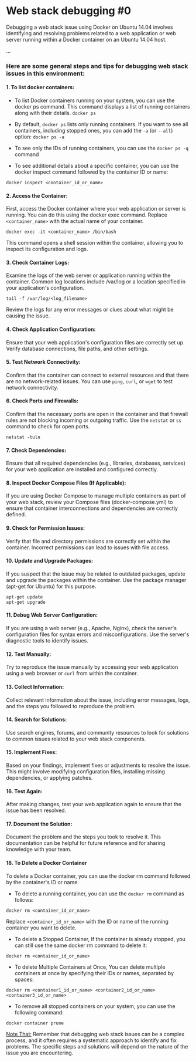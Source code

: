 # Web stack debugging #0

Debugging a web stack issue using Docker on Ubuntu 14.04 involves identifying and resolving problems related to a web application or web server running within a Docker container on an Ubuntu 14.04 host.

...

<h3>Here are some general steps and tips for debugging web stack issues in this environment:</h3>

<h4>1. To list docker containers:</H4>

* To list Docker containers running on your system, you can use the docker ps command. This command displays a list of running containers along with their details.
`docker ps`

* By default, `docker ps` lists only running containers. If you want to see all containers, including stopped ones, you can add the `-a` (or `--all`) option: `docker ps -a`

* To see only the IDs of running containers, you can use the `docker ps -q` command

* To see additional details about a specific container, you can use the docker inspect command followed by the container ID or name:
```
docker inspect <container_id_or_name>
```


<h4>2. Access the Container:</h4>

First, access the Docker container where your web application or server is running. You can do this using the docker exec command. Replace `<container_name>` with the actual name of your container.

```
docker exec -it <container_name> /bin/bash
```
This command opens a shell session within the container, allowing you to inspect its configuration and logs.


<h4>3. Check Container Logs:</h4>

Examine the logs of the web server or application running within the container. Common log locations include /var/log or a location specified in your application's configuration.

```
tail -f /var/log/<log_filename>
```
Review the logs for any error messages or clues about what might be causing the issue.


<h4>4. Check Application Configuration:</h4>

Ensure that your web application's configuration files are correctly set up. Verify database connections, file paths, and other settings.


<h4>5. Test Network Connectivity:</h4>

Confirm that the container can connect to external resources and that there are no network-related issues. You can use `ping`, `curl`, or `wget` to test network connectivity.


<h4>6. Check Ports and Firewalls:</h4>

Confirm that the necessary ports are open in the container and that firewall rules are not blocking incoming or outgoing traffic. Use the `netstat` or `ss` command to check for open ports.

```
netstat -tuln
```

<h4>7. Check Dependencies:</h4>

Ensure that all required dependencies (e.g., libraries, databases, services) for your web application are installed and configured correctly.


<h4>8. Inspect Docker Compose Files (If Applicable):</h4>

If you are using Docker Compose to manage multiple containers as part of your web stack, review your Compose files (docker-compose.yml) to ensure that container interconnections and dependencies are correctly defined.


<h4>9. Check for Permission Issues:</h4>

Verify that file and directory permissions are correctly set within the container. Incorrect permissions can lead to issues with file access.


<h4>10. Update and Upgrade Packages:</h4>

If you suspect that the issue may be related to outdated packages, update and upgrade the packages within the container. Use the package manager (apt-get for Ubuntu) for this purpose.

```
apt-get update
apt-get upgrade
```

<h4>11. Debug Web Server Configuration:</h4>

If you are using a web server (e.g., Apache, Nginx), check the server's configuration files for syntax errors and misconfigurations. Use the server's diagnostic tools to identify issues.


<h4>12. Test Manually:</h4>

Try to reproduce the issue manually by accessing your web application using a web browser or `curl` from within the container.


<h4>13. Collect Information:</h4>

Collect relevant information about the issue, including error messages, logs, and the steps you followed to reproduce the problem.


<h4>14. Search for Solutions:</h4>

Use search engines, forums, and community resources to look for solutions to common issues related to your web stack components.


<h4>15. Implement Fixes:</h4>

Based on your findings, implement fixes or adjustments to resolve the issue. This might involve modifying configuration files, installing missing dependencies, or applying patches.


<h4>16. Test Again:</h4>

After making changes, test your web application again to ensure that the issue has been resolved.


<h4>17. Document the Solution:</h4>

Document the problem and the steps you took to resolve it. This documentation can be helpful for future reference and for sharing knowledge with your team.


<h4>18. To Delete a Docker Container</h4>

To delete a Docker container, you can use the docker rm command followed by the container's ID or name.

* To delete a running container, you can use the `docker rm` command as follows:
```
docker rm <container_id_or_name>
```
Replace `<container_id_or_name>` with the ID or name of the running container you want to delete.

* To delete a Stopped Container, If the container is already stopped, you can still use the same docker rm command to delete it:
```
docker rm <container_id_or_name>
```

* To delete Multiple Containers at Once, You can delete multiple containers at once by specifying their IDs or names, separated by spaces:
```
docker rm <container1_id_or_name> <container2_id_or_name> <container3_id_or_name>
```

* To remove all stopped containers on your system, you can use the following command:
```
docker container prune
```


[Note That:](https://chat.openai.com/) Remember that debugging web stack issues can be a complex process, and it often requires a systematic approach to identify and fix problems. The specific steps and solutions will depend on the nature of the issue you are encountering.
